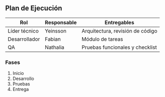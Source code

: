## Plan de Ejecución

| Rol             | Responsable     | Entregables                             |
|----------------|-----------------|-----------------------------------------|
| Líder técnico  | Yeinsson        | Arquitectura, revisión de código        |
| Desarrollador  | Fabian          | Módulo de tareas                        |
| QA             | Nathalia        | Pruebas funcionales y checklist         |

### Fases
1. Inicio
2. Desarrollo
3. Pruebas
4. Entrega
